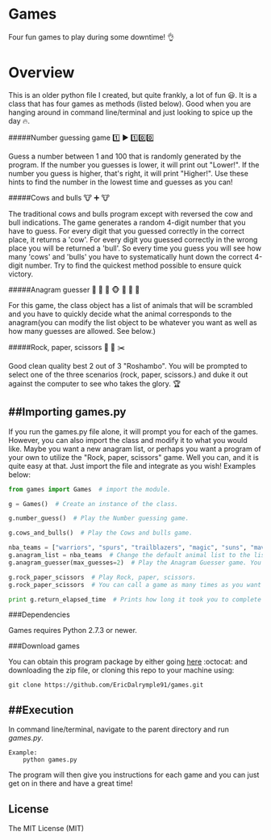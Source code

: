 Games
==================
Four fun games to play during some downtime! :ok_hand:

Overview
==================

This is an older python file I created, but quite frankly, a lot of fun :smiley:. It is a class that has 
four games as methods (listed below). Good when you are hanging around in command line/terminal and
just looking to spice up the day :fire:.

#####Number guessing game
:one: :arrow_forward: :one::zero::zero:

Guess a number between 1 and 100 that is randomly generated by the program. If the number you guesses is lower, it will print out "Lower!". If the number you guess is higher,
that's right, it will print "Higher!". Use these hints to find the number in the lowest time and guesses as you can!

#####Cows and bulls
:cow: :heavy_plus_sign: :cow:

The traditional cows and bulls program except with reversed the cow and bull indications. The game generates a random 4-digit number that you have to guess. For every digit that you guessed correctly in 
the correct place, it returns a 'cow'. For every digit you guessed correctly in the wrong place you will be returned a 'bull'. So every time you guess you will see how many 'cows' and 'bulls' you have to 
systematically hunt down the correct 4-digit number. Try to find the quickest method possible to ensure quick victory.

#####Anagram guesser
:tiger: :pig: :horse: :monkey_face: :snake: :whale2: :dolphin:

For this game, the class object has a list of animals that will be scrambled and you have to quickly decide what the animal corresponds to the anagram(you can modify the list object to be whatever you want 
as well as how many guesses are allowed. See below.)

#####Rock, paper, scissors
:moyai: :page_facing_up: :scissors:

Good clean quality best 2 out of 3 "Roshambo". You will be prompted to select one of the three scenarios (rock, paper, scissors.) and duke it out against the computer to see who takes the glory. :trophy:

##Importing games.py
----------------
If you run the games.py file alone, it will prompt you for each of the games. However, you can also import the class and modify it to what you would like. Maybe you want a new anagram list, or perhaps you want
a program of your own to utilize the "Rock, paper, scissors" game. Well you can, and it is quite easy at that. Just import the file and integrate as you wish! Examples below:

```python
from games import Games  # import the module.

g = Games()  # Create an instance of the class.

g.number_guess()  # Play the Number guessing game.

g.cows_and_bulls()  # Play the Cows and bulls game.

nba_teams = ["warriors", "spurs", "trailblazers", "magic", "suns", "mavericks", "lakers"]  # Create a list of any words you want.
g.anagram_list = nba_teams  # Change the default animal list to the list of your choice.
g.anagram_guesser(max_guesses=2)  # Play the Anagram Guesser game. You can change the amount of guesses you allow as well.

g.rock_paper_scissors  # Play Rock, paper, scissors.
g.rock_paper_scissors  # You can call a game as many times as you want and it will count the game number.

print g.return_elapsed_time  # Prints how long it took you to complete all the games.
```

###Dependencies

Games requires Python 2.7.3 or newer.

###Download games

You can obtain this program package by either going [here](https://github.com/EricDalrymple91/games) :octocat: and downloading the zip file, or 
cloning this repo to your machine using:

	git clone https://github.com/EricDalrymple91/games.git
	
##Execution
----------------
In command line/terminal, navigate to the parent directory and run *games.py*.

	Example:
		python games.py
	
The program will then give you instructions for each game and you can just get on in there and have a great time!

## License

The MIT License (MIT)
